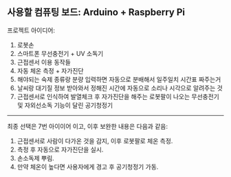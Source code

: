 사용할 컴퓨팅 보드: Arduino + Raspberry Pi
------------------------------------------
프로젝트 아이디어:
1. 로봇손
2. 스마트폰 무선충전기 + UV 소독기
3. 근접센서 이용 동작들
4. 자동 체온 측정 + 자가진단
5. 해야되는 숙제 종류랑 분량 입력하면 자동으로 분배해서 일주일치 시간표 짜주는거
6. 날씨랑 대기질 정보 받아와서 정해진 시간에 자동으로 소리나 시각으로 알려주는 것
7. 근접센서로 인식하여 발열체크 후 자가진단을 해주는 로봇팔이 나오는 무선충전기 및 자외선소독 기능이 달린 공기청정기
------------------------------------------
최종 선택은 7번 아이이어 이고, 이후 보완한 내용은 다음과 같음:
1. 근접센서로 사람이 다가온 것을 감지, 이후 로봇팔로 체온 측정.
2. 측정 후 자동으로 자가진단을 실시.
3. 손소독제 뿌림.
4. 만약 체온이 높다면 사용자에게 경고 후 공기청정기 가동.
